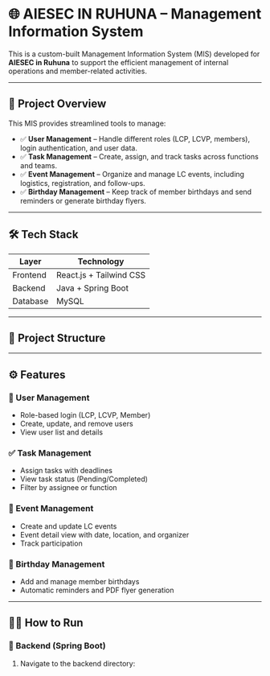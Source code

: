 # 🌐 AIESEC IN RUHUNA – Management Information System

This is a custom-built Management Information System (MIS) developed for **AIESEC in Ruhuna** to support the efficient management of internal operations and member-related activities.

---

## 🚀 Project Overview

This MIS provides streamlined tools to manage:
- ✅ **User Management** – Handle different roles (LCP, LCVP, members), login authentication, and user data.
- ✅ **Task Management** – Create, assign, and track tasks across functions and teams.
- ✅ **Event Management** – Organize and manage LC events, including logistics, registration, and follow-ups.
- ✅ **Birthday Management** – Keep track of member birthdays and send reminders or generate birthday flyers.

---

## 🛠️ Tech Stack

| Layer       | Technology              |
|-------------|--------------------------|
| Frontend    | React.js + Tailwind CSS  |
| Backend     | Java + Spring Boot       |
| Database    | MySQL                    |

---

## 📁 Project Structure


---

## ⚙️ Features

### 👥 User Management
- Role-based login (LCP, LCVP, Member)
- Create, update, and remove users
- View user list and details

### ✅ Task Management
- Assign tasks with deadlines
- View task status (Pending/Completed)
- Filter by assignee or function

### 🎉 Event Management
- Create and update LC events
- Event detail view with date, location, and organizer
- Track participation

### 🎂 Birthday Management
- Add and manage member birthdays
- Automatic reminders and PDF flyer generation

---

## 🧑‍💻 How to Run

### 🔧 Backend (Spring Boot)
1. Navigate to the backend directory:
